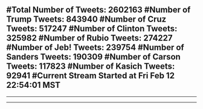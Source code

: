 #Total Number of Tweets: 2602163 
#Number of Trump Tweets: 843940
#Number of Cruz Tweets: 517247
#Number of Clinton Tweets: 325982
#Number of Rubio Tweets: 274227
#Number of Jeb! Tweets: 239754
#Number of Sanders Tweets: 190309
#Number of Carson Tweets: 117823
#Number of Kasich Tweets: 92941
#Current Stream Started at Fri Feb 12 22:54:01 MST
---
---
---
